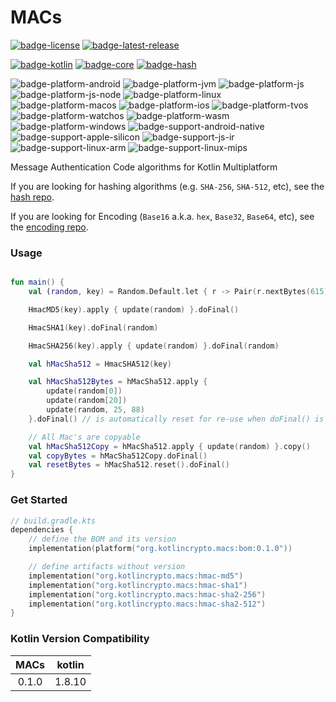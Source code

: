 # MACs
[![badge-license]][url-license]
[![badge-latest-release]][url-latest-release]

[![badge-kotlin]][url-kotlin]
[![badge-core]][url-core]
[![badge-hash]][url-hash]

![badge-platform-android]
![badge-platform-jvm]
![badge-platform-js]
![badge-platform-js-node]
![badge-platform-linux]
![badge-platform-macos]
![badge-platform-ios]
![badge-platform-tvos]
![badge-platform-watchos]
![badge-platform-wasm]
![badge-platform-windows]
![badge-support-android-native]
![badge-support-apple-silicon]
![badge-support-js-ir]
![badge-support-linux-arm]
![badge-support-linux-mips]

Message Authentication Code algorithms for Kotlin Multiplatform

If you are looking for hashing algorithms (e.g. `SHA-256`, `SHA-512`, etc), see the [hash repo][url-hash].

If you are looking for Encoding (`Base16` a.k.a. `hex`, `Base32`, `Base64`, etc), see the [encoding repo][url-encoding].

### Usage

```kotlin

fun main() {
    val (random, key) = Random.Default.let { r -> Pair(r.nextBytes(615), r.nextBytes(50)) }

    HmacMD5(key).apply { update(random) }.doFinal()

    HmacSHA1(key).doFinal(random)

    HmacSHA256(key).apply { update(random) }.doFinal(random)

    val hMacSha512 = HmacSHA512(key)

    val hMacSha512Bytes = hMacSha512.apply {
        update(random[0])
        update(random[20])
        update(random, 25, 88)
    }.doFinal() // is automatically reset for re-use when doFinal() is called

    // All Mac's are copyable
    val hMacSha512Copy = hMacSha512.apply { update(random) }.copy()
    val copyBytes = hMacSha512Copy.doFinal()
    val resetBytes = hMacSha512.reset().doFinal()
}
```

### Get Started

<!-- TAG_VERSION -->

```kotlin
// build.gradle.kts
dependencies {
    // define the BOM and its version
    implementation(platform("org.kotlincrypto.macs:bom:0.1.0"))

    // define artifacts without version
    implementation("org.kotlincrypto.macs:hmac-md5")
    implementation("org.kotlincrypto.macs:hmac-sha1")
    implementation("org.kotlincrypto.macs:hmac-sha2-256")
    implementation("org.kotlincrypto.macs:hmac-sha2-512")
}
```

### Kotlin Version Compatibility

<!-- TAG_VERSION -->

| MACs  | kotlin |
|:-----:|:------:|
| 0.1.0 | 1.8.10 |

<!-- TAG_VERSION -->
[badge-latest-release]: https://img.shields.io/badge/latest--release-0.1.0-blue.svg?style=flat
[badge-license]: https://img.shields.io/badge/license-Apache%20License%202.0-blue.svg?style=flat

<!-- TAG_DEPENDENCIES -->
[badge-kotlin]: https://img.shields.io/badge/kotlin-1.8.10-blue.svg?logo=kotlin
[badge-core]: https://img.shields.io/badge/kotlincrypto.core-0.1.0-blue.svg
[badge-hash]: https://img.shields.io/badge/kotlincrypto.hash-0.1.1-blue.svg

<!-- TAG_PLATFORMS -->
[badge-platform-android]: http://img.shields.io/badge/-android-6EDB8D.svg?style=flat
[badge-platform-jvm]: http://img.shields.io/badge/-jvm-DB413D.svg?style=flat
[badge-platform-js]: http://img.shields.io/badge/-js-F8DB5D.svg?style=flat
[badge-platform-js-node]: https://img.shields.io/badge/-nodejs-68a063.svg?style=flat
[badge-platform-linux]: http://img.shields.io/badge/-linux-2D3F6C.svg?style=flat
[badge-platform-macos]: http://img.shields.io/badge/-macos-111111.svg?style=flat
[badge-platform-ios]: http://img.shields.io/badge/-ios-CDCDCD.svg?style=flat
[badge-platform-tvos]: http://img.shields.io/badge/-tvos-808080.svg?style=flat
[badge-platform-watchos]: http://img.shields.io/badge/-watchos-C0C0C0.svg?style=flat
[badge-platform-wasm]: https://img.shields.io/badge/-wasm-624FE8.svg?style=flat
[badge-platform-windows]: http://img.shields.io/badge/-windows-4D76CD.svg?style=flat
[badge-support-android-native]: http://img.shields.io/badge/support-[AndroidNative]-6EDB8D.svg?style=flat
[badge-support-apple-silicon]: http://img.shields.io/badge/support-[AppleSilicon]-43BBFF.svg?style=flat
[badge-support-js-ir]: https://img.shields.io/badge/support-[js--IR]-AAC4E0.svg?style=flat
[badge-support-linux-arm]: http://img.shields.io/badge/support-[LinuxArm]-2D3F6C.svg?style=flat
[badge-support-linux-mips]: http://img.shields.io/badge/support-[LinuxMIPS]-2D3F6C.svg?style=flat

[url-latest-release]: https://github.com/KotlinCrypto/MACs/releases/latest
[url-license]: https://www.apache.org/licenses/LICENSE-2.0.txt
[url-kotlin]: https://kotlinlang.org
[url-core]: https://github.com/KotlinCrypto/core
[url-hash]: https://github.com/KotlinCrypto/hash
[url-encoding]: https://github.com/05nelsonm/encoding
